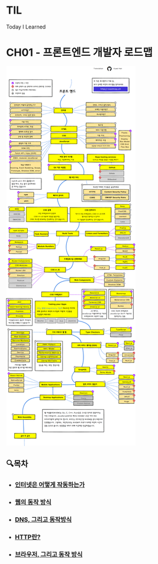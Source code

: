 # TIL
Today I Learned

# CH01 - 프론트엔드 개발자 로드맵

![프론트엔드 개발자 로드맵](https://github.com/Han-Kyeol/developer-roadmap-kr-/blob/master/img/frontend(kr).png?raw=true)
## 🔍목차
- ### [인터넷은 어떻게 작동하는가](./Internet/internet.md)
- ### [웹의 동작 방식](./Internet/web.md)
- ### [DNS, 그리고 동작방식](./Internet/DNS.md)
- ### [HTTP란?](./Internet/HTTP.md)
- ### [브라우저, 그리고 동작 방식](./Internet/browser.md)